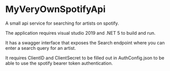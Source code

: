 # MyVeryOwnSpotifyApi
A small api service for searching for artists on spotify.

The application requires visual studio 2019 and .NET 5 to build and run.

It has a swagger interface that exposes the Search endpoint where you can enter a search query for an artist.

It requires ClientID and ClientSecret to be filled out in AuthConfig.json to be able to use the spotify bearer token authentication.
